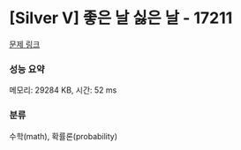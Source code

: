 # [Silver V] 좋은 날 싫은 날 - 17211 

[문제 링크](https://www.acmicpc.net/problem/17211) 

### 성능 요약

메모리: 29284 KB, 시간: 52 ms

### 분류

수학(math), 확률론(probability)

